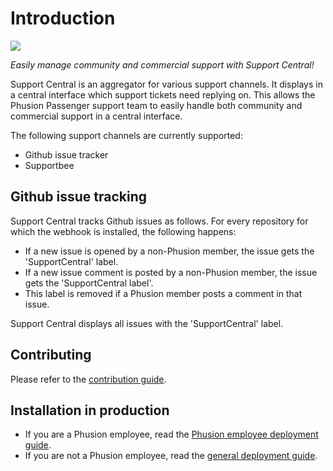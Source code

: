 # Introduction

![](https://raw.githubusercontent.com/phusion/support_central/master/app/assets/images/logo-black.png)

_Easily manage community and commercial support with Support Central!_

Support Central is an aggregator for various support channels. It displays in a central interface which support tickets need replying on. This allows the Phusion Passenger support team to easily handle both community and commercial support in a central interface.

The following support channels are currently supported:

 * Github issue tracker
 * Supportbee

## Github issue tracking

Support Central tracks Github issues as follows. For every repository for which the webhook is installed, the following happens:

 * If a new issue is opened by a non-Phusion member, the issue gets the 'SupportCentral' label.
 * If a new issue comment is posted by a non-Phusion member, the issue gets the 'SupportCentral label'.
 * This label is removed if a Phusion member posts a comment in that issue.

Support Central displays all issues with the 'SupportCentral' label.

## Contributing

Please refer to the [contribution guide](CONTRIBUTING.md).

## Installation in production

 * If you are a Phusion employee, read the [Phusion employee deployment guide](PHUSION_DEPLOYMENT.md).
 * If you are not a Phusion employee, read the [general deployment guide](GENERAL_DEPLOYMENT.md).
